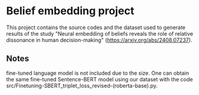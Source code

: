 # Belief embedding project 

This project contains the source codes and the dataset used to generate results of the study "Neural embedding of beliefs reveals the role of relative dissonance in human decision-making"  (https://arxiv.org/abs/2408.07237).


## Notes
fine-tuned language model is not included due to the size. 
One can obtain the same fine-tuned Sentence-BERT model using our dataset with the code src/Finetuning-SBERT_triplet_loss_revised-(roberta-base).py. 
